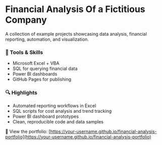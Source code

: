 # Financial Analysis Of a Fictitious Company

A collection of example projects showcasing data analysis, financial reporting, automation, and visualization.

### 🧰 Tools & Skills
- Microsoft Excel + VBA
- SQL for querying financial data
- Power BI dashboards
- GitHub Pages for publishing

### 🔍 Highlights
- Automated reporting workflows in Excel
- SQL scripts for cost analysis and trend tracking
- Power BI dashboard prototypes
- Clean, reproducible code and data samples

🔗 View the portfolio: [https://your-username.github.io/financial-analysis-portfolio](https://your-username.github.io/financial-analysis-portfolio)